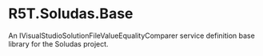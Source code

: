 # R5T.Soludas.Base
An IVisualStudioSolutionFileValueEqualityComparer service definition base library for the Soludas project.
